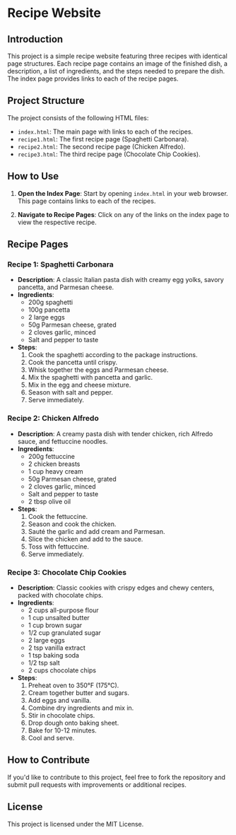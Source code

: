 # Recipe Website

## Introduction

This project is a simple recipe website featuring three recipes with identical page structures. Each recipe page contains an image of the finished dish, a description, a list of ingredients, and the steps needed to prepare the dish. The index page provides links to each of the recipe pages.

## Project Structure

The project consists of the following HTML files:

- `index.html`: The main page with links to each of the recipes.
- `recipe1.html`: The first recipe page (Spaghetti Carbonara).
- `recipe2.html`: The second recipe page (Chicken Alfredo).
- `recipe3.html`: The third recipe page (Chocolate Chip Cookies).

## How to Use

1. **Open the Index Page**: Start by opening `index.html` in your web browser. This page contains links to each of the recipes.

2. **Navigate to Recipe Pages**: Click on any of the links on the index page to view the respective recipe.

## Recipe Pages

### Recipe 1: Spaghetti Carbonara

- **Description**: A classic Italian pasta dish with creamy egg yolks, savory pancetta, and Parmesan cheese.
- **Ingredients**:
  - 200g spaghetti
  - 100g pancetta
  - 2 large eggs
  - 50g Parmesan cheese, grated
  - 2 cloves garlic, minced
  - Salt and pepper to taste
- **Steps**:
  1. Cook the spaghetti according to the package instructions.
  2. Cook the pancetta until crispy.
  3. Whisk together the eggs and Parmesan cheese.
  4. Mix the spaghetti with pancetta and garlic.
  5. Mix in the egg and cheese mixture.
  6. Season with salt and pepper.
  7. Serve immediately.

### Recipe 2: Chicken Alfredo

- **Description**: A creamy pasta dish with tender chicken, rich Alfredo sauce, and fettuccine noodles.
- **Ingredients**:
  - 200g fettuccine
  - 2 chicken breasts
  - 1 cup heavy cream
  - 50g Parmesan cheese, grated
  - 2 cloves garlic, minced
  - Salt and pepper to taste
  - 2 tbsp olive oil
- **Steps**:
  1. Cook the fettuccine.
  2. Season and cook the chicken.
  3. Sauté the garlic and add cream and Parmesan.
  4. Slice the chicken and add to the sauce.
  5. Toss with fettuccine.
  6. Serve immediately.

### Recipe 3: Chocolate Chip Cookies

- **Description**: Classic cookies with crispy edges and chewy centers, packed with chocolate chips.
- **Ingredients**:
  - 2 cups all-purpose flour
  - 1 cup unsalted butter
  - 1 cup brown sugar
  - 1/2 cup granulated sugar
  - 2 large eggs
  - 2 tsp vanilla extract
  - 1 tsp baking soda
  - 1/2 tsp salt
  - 2 cups chocolate chips
- **Steps**:
  1. Preheat oven to 350°F (175°C).
  2. Cream together butter and sugars.
  3. Add eggs and vanilla.
  4. Combine dry ingredients and mix in.
  5. Stir in chocolate chips.
  6. Drop dough onto baking sheet.
  7. Bake for 10-12 minutes.
  8. Cool and serve.

## How to Contribute

If you'd like to contribute to this project, feel free to fork the repository and submit pull requests with improvements or additional recipes.

## License

This project is licensed under the MIT License.
